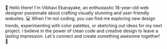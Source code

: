 👋 Hello there! I'm Vibhavi Ekanayake, an enthusiastic 18-year-old web designer passionate about crafting visually stunning and user-friendly websites. 💻 When I'm not coding, you can find me exploring new design trends, experimenting with color palettes, or sketching out ideas for my next project. I believe in the power of clean code and creative design to leave a lasting impression. Let's connect and create something awesome together! 🚀


